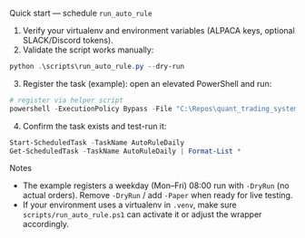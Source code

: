 Quick start — schedule `run_auto_rule`

1. Verify your virtualenv and environment variables (ALPACA keys, optional SLACK/Discord tokens).
2. Validate the script works manually:

```powershell
python .\scripts\run_auto_rule.py --dry-run
```

3. Register the task (example): open an elevated PowerShell and run:

```powershell
# register via helper script
powershell -ExecutionPolicy Bypass -File "C:\Repos\quant_trading_system\docs\register_task_examples.ps1"
```

4. Confirm the task exists and test-run it:

```powershell
Start-ScheduledTask -TaskName AutoRuleDaily
Get-ScheduledTask -TaskName AutoRuleDaily | Format-List *
```

Notes

- The example registers a weekday (Mon–Fri) 08:00 run with `-DryRun` (no actual orders). Remove `-DryRun` / add `-Paper` when ready for live testing.
- If your environment uses a virtualenv in `.venv`, make sure `scripts/run_auto_rule.ps1` can activate it or adjust the wrapper accordingly.
